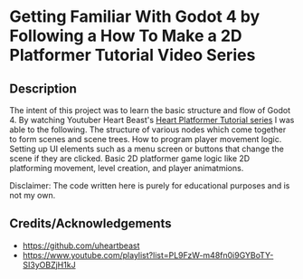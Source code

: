 # Getting Familiar With Godot 4 by Following a How To Make a 2D Platformer Tutorial Video Series

## Description 
The intent of this project was to learn the basic structure and flow of Godot 4. By watching Youtuber Heart Beast's [Heart Platformer Tutorial series](https://www.youtube.com/playlist?list=PL9FzW-m48fn0i9GYBoTY-SI3yOBZjH1kJ) I was able to the following. The structure of various nodes which come together to form scenes and scene trees. How to program player movement logic. Setting up UI elements such as a menu screen or buttons that change the scene if they are clicked. Basic 2D platformer game logic like 2D platforming movement, level creation, and player animatmions.

Disclaimer: The code written here is purely for educational purposes and is not my own.

## Credits/Acknowledgements
- https://github.com/uheartbeast
- https://www.youtube.com/playlist?list=PL9FzW-m48fn0i9GYBoTY-SI3yOBZjH1kJ

